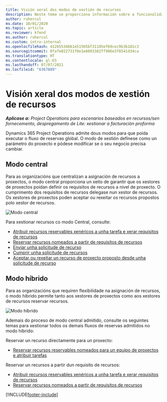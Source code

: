 ```yaml
---
title: Visión xeral dos modos de xestión de recursos
description: Neste tema se proporciona información sobre a funcionalidade de xestión de recursos en Dynamics 365 Project Operations.
author: ruhercul
ms.date: 10/01/2020
ms.topic: article
ms.reviewer: kfend
ms.author: ruhercul
ms.custom: intro-internal
ms.openlocfilehash: 41265534661e51565bf31105ef69cec9b3b181c3
ms.sourcegitcommit: 0fafe022731f0e1e8693382ff906e3f8541d34ca
ms.translationtype: HT
ms.contentlocale: gl-ES
ms.lasthandoff: 07/07/2021
ms.locfileid: "6367889"
---
```

# <a name="resource-management-modes-overview"></a>Visión xeral dos modos de xestión de recursos

_**Aplícase a:** Project Operations para escenarios baseados en recursos/sen fornecemento, despregamento de Lite: xestionar a facturación proforma_


Dynamics 365 Project Operations admite dous modos para que poida executar o fluxo de reservas global. O modo de xestión defínese como un parámetro do proxecto e pódese modificar se o seu negocio precisa cambiar.    

## <a name="central-mode"></a>Modo central
Para as organizacións que centralizan a asignación de recursos a proxectos, o modo central proporciona un xeito de garantir que os xestores de proxectos poidan definir os requisitos de recursos a nivel de proxecto. O cumprimento dos requisitos de recursos delegase nun xestor de recursos. Os xestores de proxectos poden aceptar ou rexeitar os recursos propostos polo xestor de recursos.

![Modo central](./media/resource-management-central.png)

Para xestionar recursos co modo Central, consulte:

- [Atribuír recursos reservables xenéricos a unha tarefa e xerar requisitos de recursos](/dynamics365/project-service/assign-generic-bookable-resource)
- [Reservar recursos nomeados a partir de requisitos de recursos](/dynamics365/project-service/book-named-resource)
- [Enviar unha solicitude de recurso](/dynamics365/project-service/submit-resource-request)
- [Cumprir unha solicitude de recursos](/dynamics365/project-service/resource-management-fulfill-requests)
- [Aceptar ou rexeitar un recurso de proxecto proposto desde unha solicitude de recurso](/dynamics365/project-service/accept-reject-proposed-resource)

## <a name="hybrid-mode"></a>Modo híbrido
Para as organizacións que requiren flexibilidade na asignación de recursos, o modo híbrido permite tanto aos xestores de proxectos como aos xestores de recursos reservar recursos.

![Modo híbrido](./media/resource-management-hybrid.png)

Ademais do proceso de modo central admitido, consulte os seguintes temas para xestionar todos os demais fluxos de reservas admitidos no modo híbrido:

Reservar un recurso directamente para un proxecto:
- [Reservar recursos reservables nomeados para un equipo de proxectos e atribuír tarefas](/dynamics365/project-service/assign-named-bookable-resource)

Reservar un recursos a partir dun requisito de recursos:
- [Atribuír recursos reservables xenéricos a unha tarefa e xerar requisitos de recursos](/dynamics365/project-service/assign-generic-bookable-resource)
- [Reservar recursos nomeados a partir de requisitos de recursos](/dynamics365/project-service/book-named-resource)


[!INCLUDE[footer-include](../includes/footer-banner.md)]